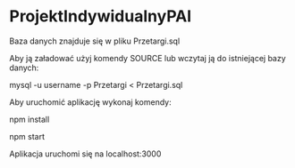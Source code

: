 # ProjektIndywidualnyPAI

Baza danych znajduje się w pliku Przetargi.sql

Aby ją załadować użyj komendy SOURCE lub wczytaj ją do istniejącej bazy danych:

mysql -u username -p Przetargi < Przetargi.sql




Aby uruchomić aplikację wykonaj komendy:

npm install

npm start

Aplikacja uruchomi się na localhost:3000
